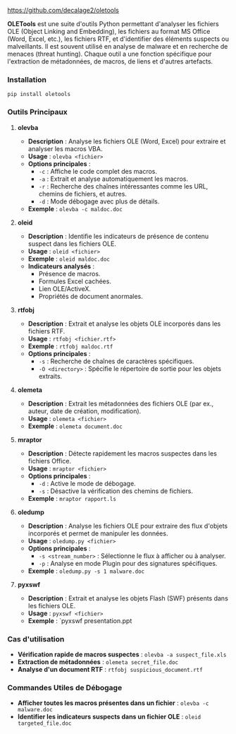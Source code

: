 https://github.com/decalage2/oletools

**OLETools** est une suite d'outils Python permettant d'analyser les fichiers OLE (Object Linking and Embedding), les fichiers au format MS Office (Word, Excel, etc.), les fichiers RTF, et d'identifier des éléments suspects ou malveillants. Il est souvent utilisé en analyse de malware et en recherche de menaces (threat hunting). Chaque outil a une fonction spécifique pour l'extraction de métadonnées, de macros, de liens et d'autres artefacts.

### Installation

`pip install oletools`

### Outils Principaux

1. **olevba**
    
    - **Description** : Analyse les fichiers OLE (Word, Excel) pour extraire et analyser les macros VBA.
    - **Usage** :
        `olevba <fichier>`
    - **Options principales** :
        - `-c` : Affiche le code complet des macros.
        - `-a` : Extrait et analyse automatiquement les macros.
        - `-r` : Recherche des chaînes intéressantes comme les URL, chemins de fichiers, et autres.
        - `-d` : Mode débogage avec plus de détails.
    - **Exemple** :
        `olevba -c maldoc.doc`
2. **oleid**
    
    - **Description** : Identifie les indicateurs de présence de contenu suspect dans les fichiers OLE.
    - **Usage** :
        `oleid <fichier>`
    - **Exemple** :
        `oleid maldoc.doc`
    - **Indicateurs analysés** :
        - Présence de macros.
        - Formules Excel cachées.
        - Lien OLE/ActiveX.
        - Propriétés de document anormales.
3. **rtfobj**
    
    - **Description** : Extrait et analyse les objets OLE incorporés dans les fichiers RTF.
    - **Usage** :
        `rtfobj <fichier.rtf>`
    - **Exemple** :
        `rtfobj maldoc.rtf`
    - **Options principales** :
        - `-s` : Recherche de chaînes de caractères spécifiques.
        - `-O <directory>` : Spécifie le répertoire de sortie pour les objets extraits.
4. **olemeta**
    
    - **Description** : Extrait les métadonnées des fichiers OLE (par ex., auteur, date de création, modification).
    - **Usage** :
        `olemeta <fichier>`
    - **Exemple** :
        `olemeta document.doc`
5. **mraptor**
    
    - **Description** : Détecte rapidement les macros suspectes dans les fichiers Office.
    - **Usage** :
        `mraptor <fichier>`
    - **Options principales** :
        - `-d` : Active le mode de débogage.
        - `-s` : Désactive la vérification des chemins de fichiers.
    - **Exemple** :
        `mraptor rapport.ls`
6. **oledump**
    
    - **Description** : Analyse les fichiers OLE pour extraire des flux d'objets incorporés et permet de manipuler les données.
    - **Usage** :
        `oledump.py <fichier>`
    - **Options principales** :
        - `-s <stream_number>` : Sélectionne le flux à afficher ou à analyser.
        - `-p` : Analyse en mode Plugin pour des signatures spécifiques.
    - **Exemple** :
        `oledump.py -s 1 malware.doc`
7. **pyxswf**
    
    - **Description** : Extrait et analyse les objets Flash (SWF) présents dans les fichiers OLE.
    - **Usage** :
        `pyxswf <fichier>`
    - **Exemple** :
        `pyxswf presentation.ppt

### Cas d'utilisation

- **Vérification rapide de macros suspectes** :
    `olevba -a suspect_file.xls`
- **Extraction de métadonnées** :
    `olemeta secret_file.doc`
- **Analyse d'un document RTF** :
    `rtfobj suspicious_document.rtf`

### Commandes Utiles de Débogage

- **Afficher toutes les macros présentes dans un fichier** :
    `olevba -c malware.doc`
- **Identifier les indicateurs suspects dans un fichier OLE** :
    `oleid targeted_file.doc`
